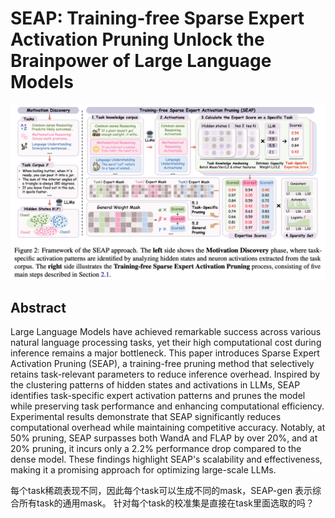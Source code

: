 # SEAP: Training-free Sparse Expert Activation Pruning Unlock the Brainpower of Large Language Models

![](fig2.png)

## Abstract

Large Language Models have achieved remarkable success across various natural
language processing tasks, yet their high computational cost during inference
remains a major bottleneck. This paper introduces Sparse Expert Activation
Pruning (SEAP), a training-free pruning method that selectively retains
task-relevant parameters to reduce inference overhead. Inspired by the
clustering patterns of hidden states and activations in LLMs, SEAP identifies
task-specific expert activation patterns and prunes the model while preserving
task performance and enhancing computational efficiency. Experimental results
demonstrate that SEAP significantly reduces computational overhead while
maintaining competitive accuracy. Notably, at 50% pruning, SEAP surpasses both
WandA and FLAP by over 20%, and at 20% pruning, it incurs only a 2.2%
performance drop compared to the dense model. These findings highlight SEAP's
scalability and effectiveness, making it a promising approach for optimizing
large-scale LLMs.

每个task稀疏表现不同，因此每个task可以生成不同的mask，SEAP-gen 表示综合所有task的通用mask。
针对每个task的校准集是直接在task里面选取的吗？

